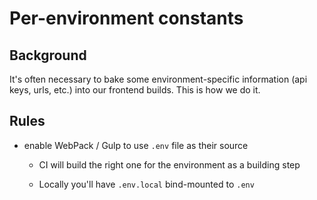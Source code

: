 Per-environment constants
=========================

Background
----------

It's often necessary to bake some environment-specific information (api keys, urls, etc.) into our frontend builds. This is how we do it.

Rules
-----

*   enable WebPack / Gulp to use `.env` file as their source  
    
    *   CI will build the right one for the environment as a building step  
        
    *   Locally you'll have `.env.local` bind-mounted to `.env`